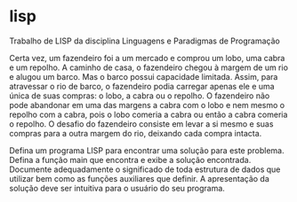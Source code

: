 # lisp
Trabalho de LISP da disciplina Linguagens e Paradigmas de Programação

Certa vez, um fazendeiro foi a um mercado e comprou um lobo, uma cabra e um
repolho. A caminho de casa, o fazendeiro chegou à margem de um rio e alugou um
barco. Mas o barco possui capacidade limitada. Assim, para atravessar o rio de
barco, o fazendeiro podia carregar apenas ele e uma única de suas compras: o lobo,
a cabra ou o repolho. O fazendeiro não pode abandonar em uma das margens a
cabra com o lobo e nem mesmo o repolho com a cabra, pois o lobo comeria a cabra
ou então a cabra comeria o repolho. O desafio do fazendeiro consiste em levar a si
mesmo e suas compras para a outra margem do rio, deixando cada compra intacta.


Defina um programa LISP para encontrar uma solução para este problema. Defina a
função main que encontra e exibe a solução encontrada. Documente
adequadamente o significado de toda estrutura de dados que utilizar bem como as
funções auxiliares que definir. A apresentação da solução deve ser intuitiva para o
usuário do seu programa.
